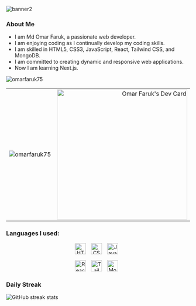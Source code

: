 ![banner2](https://github.com/omarfaruk75/omarfaruk75/assets/134272454/1bbdd4da-dc44-4aed-a44c-511df08af5bc)

### About Me

- I am Md Omar Faruk, a passionate web developer.
- I am enjoying coding as I continually develop my coding skills.
- I am skilled in HTML5, CSS3, JavaScript, React, Tailwind CSS, and MongoDB.
- I am committed to creating dynamic and responsive web applications.
- Now I am learning Next.js.

<p align="left">
  <img
    src="https://komarev.com/ghpvc/?username=omarfaruk75"
    alt="omarfaruk75"
  />
</p>

<table>
  <tr>
    <td style="text-align: left;">
      <p>
        <img
          src="https://komarev.com/ghpvc/?username=omarfaruk75"
          alt="omarfaruk75"
        />
      </p>
    </td>
    <td style="text-align: right;">
      <a href="https://app.daily.dev/omarfaruk75">
        <img src="https://api.daily.dev/devcards/v2/IEkljLW8a5DUsRFLpBuOd.png?type=default&r=cvo" width="356" alt="Omar Faruk's Dev Card"/>
      </a>
    </td>
  </tr>
</table>



### Languages I used:
<p align="center">
<img  alt="HTML5" width="30px" src="https://cdn.jsdelivr.net/gh/devicons/devicon/icons/html5/html5-original.svg" style="padding-right:10px;" />
<img  alt="CSS3" width="30px" src="https://cdn.jsdelivr.net/gh/devicons/devicon/icons/css3/css3-original.svg" style="padding-right:10px;" />
<img  alt="JavaScript" width="30px" src="https://cdn.jsdelivr.net/gh/devicons/devicon/icons/javascript/javascript-original.svg" style="padding-right:10px;" />
</p>
<p align="center">
<img  alt="React" width="30px" src="https://cdn.jsdelivr.net/gh/devicons/devicon/icons/react/react-original.svg" style="padding-right:10px;" />          
<img  width="30px" alt="Tailwind" src="https://cdn.jsdelivr.net/gh/devicons/devicon@latest/icons/tailwindcss/tailwindcss-original.svg" style="padding-right:10px;" />       
<img  alt="MongoDB" width="30px" src="https://cdn.jsdelivr.net/gh/devicons/devicon/icons/mongodb/mongodb-original.svg" style="padding-right:10px;" />
</p>

### Daily Streak

<div align-items: center;">
  <img src="https://streak-stats.demolab.com/?user=omarfaruk75" alt="GitHub streak stats" style="margin-right: 10px;" />
</div>




